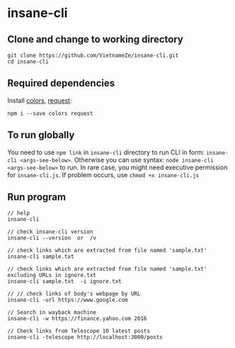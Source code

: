 # insane-cli

## Clone and change to working directory
```
git clone https://github.com/VietnameZe/insane-cli.git
cd insane-cli
```

## Required dependencies 
Install [colors](https://www.npmjs.com/package/colors), [request](https://www.npmjs.com/package/request):
```
npm i --save colors request
```
## To run globally
You need to use ```npm link``` in ```insane-cli``` directory to run CLI in form: ```insane-cli <args-see-below>```. 
Otherwise you can use syntax: ```node insane-cli <args-see-below>``` to run. 
In rare case, you might need executive permission for ```insane-cli.js```. If problem occurs, use ```chmod +x insane-cli.js```

## Run program
```
// help
insane-cli

// check insane-cli version
insane-cli --version  or  /v

// check links which are extracted from file named 'sample.txt'
insane-cli sample.txt 

// check links which are extracted from file named 'sample.txt' excluding URLs in ignore.txt
insane-cli sample.txt  -i ignore.txt

// // check links of body's webpage by URL
insane-cli -url https://www.google.com

// Search in wayback machine
insane-cli -w https://finance.yahoo.com 2016

// Check links from Telescope 10 latest posts
insane-cli -telescope http://localhost:3000/posts

```


